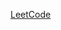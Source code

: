 [LeetCode](https://leetcode.com/problems/maximum-value-of-an-ordered-triplet-i/?envType=daily-question&envId=2025-04-02)